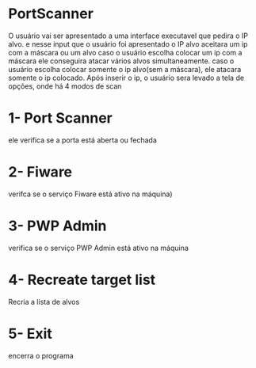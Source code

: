# PortScanner
O usuário vai ser apresentado a uma interface executavel que pedira o IP alvo.
e nesse input que o usuário foi apresentado o IP alvo aceitara um ip com a máscara ou um alvo 
caso o usuário escolha colocar um ip com a máscara ele conseguira atacar vários alvos simultaneamente.
caso o usuário escolha colocar somente o ip alvo(sem a máscara), ele atacara somente o ip colocado.
Após inserir o ip, o usuário sera levado a tela de opções, onde há 4 modos de scan

# 1- Port Scanner
ele verifica se a porta está aberta ou fechada

# 2- Fiware 
verifca se o serviço Fiware está ativo na máquina)

# 3- PWP Admin 
verifica se o serviço PWP Admin está ativo na máquina

# 4- Recreate target list 
Recria a lista de alvos

# 5- Exit 
encerra o programa
